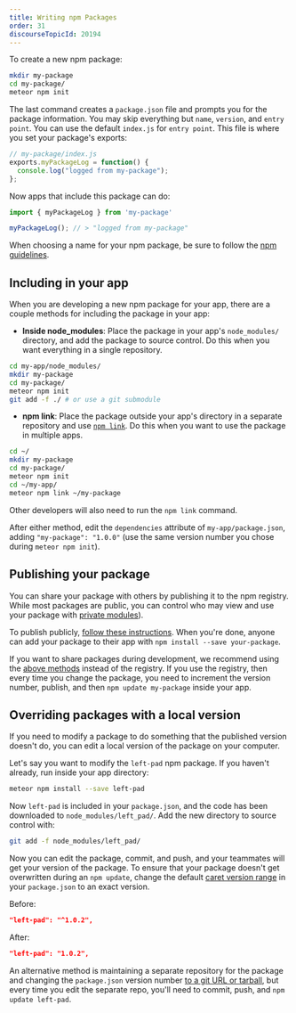 ```yaml
---
title: Writing npm Packages
order: 31
discourseTopicId: 20194
---
```


To create a new npm package:

```bash
mkdir my-package
cd my-package/
meteor npm init
```

The last command creates a `package.json` file and prompts you for the package information. You may skip everything but `name`, `version`, and `entry point`. You can use the default `index.js` for `entry point`. This file is where you set your package's exports:

```js
// my-package/index.js
exports.myPackageLog = function() {
  console.log("logged from my-package");
};
```

Now apps that include this package can do:

```js
import { myPackageLog } from 'my-package'

myPackageLog(); // > "logged from my-package"
```

When choosing a name for your npm package, be sure to follow the [npm guidelines](https://docs.npmjs.com/files/package.json#name).

<h2 id="including-in-app">Including in your app</h2>

When you are developing a new npm package for your app, there are a couple methods for including the package in your app:

- **Inside node_modules**: Place the package in your app's `node_modules/` directory, and add the package to source control. Do this when you want everything in a single repository.

```bash
cd my-app/node_modules/
mkdir my-package
cd my-package/
meteor npm init
git add -f ./ # or use a git submodule
```

- **npm link**: Place the package outside your app's directory in a separate repository and use [`npm link`](https://docs.npmjs.com/cli/link). Do this when you want to use the package in multiple apps.

```bash
cd ~/
mkdir my-package
cd my-package/
meteor npm init
cd ~/my-app/
meteor npm link ~/my-package
```

Other developers will also need to run the `npm link` command.

After either method, edit the `dependencies` attribute of `my-app/package.json`, adding `"my-package": "1.0.0"` (use the same version number you chose during `meteor npm init`).

<h2 id="publishing-npm">Publishing your package</h2>

You can share your package with others by publishing it to the npm registry. While most packages are public, you can control who may view and use your package with [private modules](https://docs.npmjs.com/private-modules/intro)).

To publish publicly, [follow these instructions](https://docs.npmjs.com/getting-started/publishing-npm-packages). When you're done, anyone can add your package to their app with `npm install --save your-package`.

If you want to share packages during development, we recommend using the [above methods](#including-in-app) instead of the registry. If you use the registry, then every time you change the package, you need to increment the version number, publish, and then `npm update my-package` inside your app.

<h2 id="overriding-npm-packages">Overriding packages with a local version</h2>

If you need to modify a package to do something that the published version doesn't do, you can edit a local version of the package on your computer.

Let's say you want to modify the `left-pad` npm package. If you haven't already, run inside your app directory:

```bash
meteor npm install --save left-pad
```

Now `left-pad` is included in your `package.json`, and the code has been downloaded to `node_modules/left_pad/`. Add the new directory to source control with:

```bash
git add -f node_modules/left_pad/
```

Now you can edit the package, commit, and push, and your teammates will get your version of the package. To ensure that your package doesn't get overwritten during an `npm update`, change the default [caret version range](https://docs.npmjs.com/misc/semver#caret-ranges-123-025-004) in your `package.json` to an exact version.

Before:

```json
"left-pad": "^1.0.2",
```

After:

```json
"left-pad": "1.0.2",
```

An alternative method is maintaining a separate repository for the package and changing the `package.json` version number [to a git URL or tarball](http://debuggable.com/posts/how-to-fork-patch-npm-modules:4e2eb9f3-e584-44be-b1a9-3db7cbdd56cb), but every time you edit the separate repo, you'll need to commit, push, and `npm update left-pad`.
